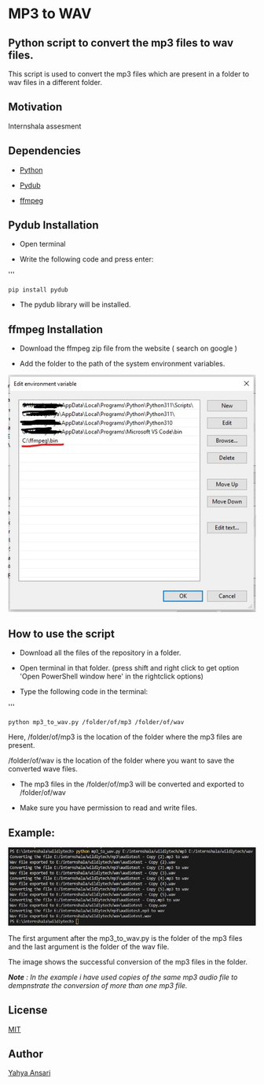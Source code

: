 # MP3 to WAV
## Python script to convert the mp3 files to wav files.

This script is used to convert the mp3 files which are present in a folder to wav files in a different folder.


## Motivation

Internshala assesment


## Dependencies
- [Python](https://python.org)

- [Pydub](https://pypi.org/project/pydub/)

- [ffmpeg](https://ffmpeg.org/)


## Pydub Installation

- Open terminal

- Write the following code and press enter:

'''

    pip install pydub

- The pydub library will be installed.


## ffmpeg Installation

- Download the ffmpeg zip file from the website ( search on google )

- Add the folder to the path of the system environment variables.

![path](images/path.jpg)


## How to use the script

- Download all the files of the repository in a folder.

- Open terminal in that folder. (press shift and right click to get option 'Open PowerShell window here' in the rightclick options)

- Type the following code in the terminal:

'''

    python mp3_to_wav.py /folder/of/mp3 /folder/of/wav 
    

Here, /folder/of/mp3 is the location of the folder where the mp3 files are present.

/folder/of/wav is the location of the folder where you want to save the converted wave files.

- The mp3 files in the /folder/of/mp3 will be converted and exported to /folder/of/wav 

- Make sure you have permission to read and write files.

## Example:

![path](images/output.jpg)

The first argument after the mp3_to_wav.py is the folder of the mp3 files and the last argument is the folder of the wav file.

The image shows the successful conversion of the mp3 files in the folder.

_**Note** : In the example i have used copies of the same mp3 audio file to dempnstrate the conversion of more than one mp3 file._


## License

[MIT](LICENSE)

## Author

[Yahya Ansari](https://novus-afk.github.io/yahya/)
